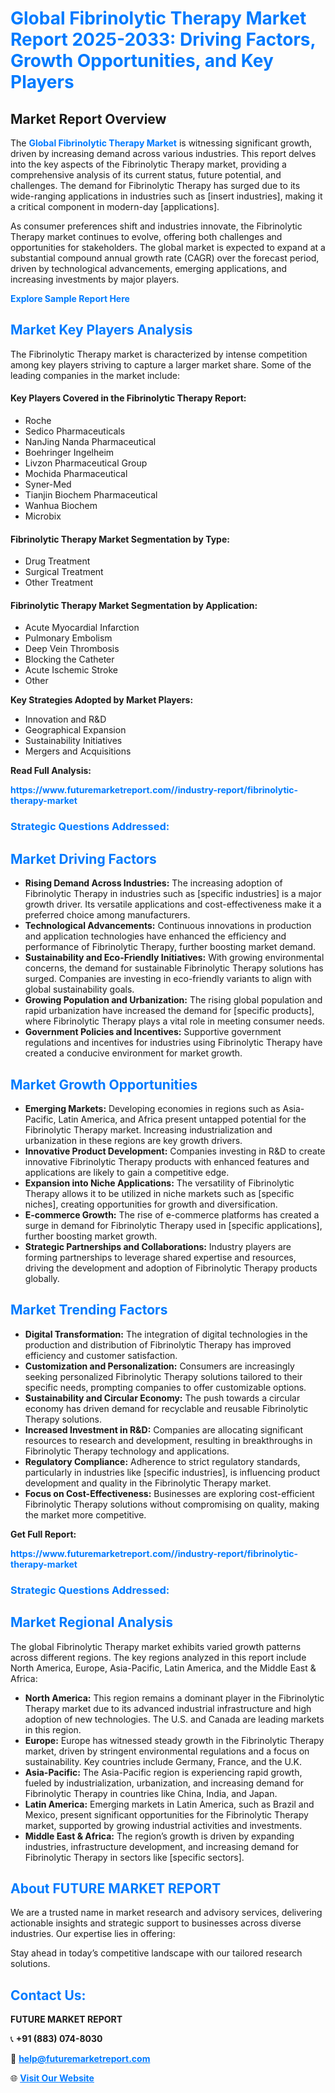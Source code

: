 <h1 style="color: #007BFF;">Global Fibrinolytic Therapy Market Report 2025-2033: Driving Factors, Growth Opportunities, and Key Players</h1>

<section id="overview">
<h2>Market Report Overview</h2>
<p>The <a href="https://www.futuremarketreport.com//industry-report/fibrinolytic-therapy-market" style="color: #007BFF; text-decoration: none;"><strong>Global Fibrinolytic Therapy Market</strong></a> is witnessing significant growth, driven by increasing demand across various industries. This report delves into the key aspects of the Fibrinolytic Therapy market, providing a comprehensive analysis of its current status, future potential, and challenges. The demand for Fibrinolytic Therapy has surged due to its wide-ranging applications in industries such as [insert industries], making it a critical component in modern-day [applications].</p>
<p>As consumer preferences shift and industries innovate, the Fibrinolytic Therapy market continues to evolve, offering both challenges and opportunities for stakeholders. The global market is expected to expand at a substantial compound annual growth rate (CAGR) over the forecast period, driven by technological advancements, emerging applications, and increasing investments by major players.</p>
</section>

<section id="overview">
<p><a href="https://www.futuremarketreport.com//request-sample/reportId=64462" style="color: #007BFF; text-decoration: none;"><strong>Explore Sample Report Here</strong></a></p>
</section>

<section id="key-players">
<h2 style="color: #007BFF;">Market Key Players Analysis</h2>
<p>The Fibrinolytic Therapy market is characterized by intense competition among key players striving to capture a larger market share. Some of the leading companies in the market include:</p>
<h4>Key Players Covered in the Fibrinolytic Therapy Report:</h4>
<ul><li>Roche</li><li>Sedico Pharmaceuticals</li><li>NanJing Nanda Pharmaceutical</li><li>Boehringer Ingelheim</li><li>Livzon Pharmaceutical Group</li><li>Mochida Pharmaceutical</li><li>Syner-Med</li><li>Tianjin Biochem Pharmaceutical</li><li>Wanhua Biochem</li><li>Microbix</li></ul>
<h4>Fibrinolytic Therapy Market Segmentation by Type:</h4>
<ul><li>Drug Treatment</li><li>Surgical Treatment</li><li>Other Treatment</li></ul>

<h4>Fibrinolytic Therapy Market Segmentation by Application:</h4>
<ul><li>Acute Myocardial Infarction</li><li>Pulmonary Embolism</li><li>Deep Vein Thrombosis</li><li>Blocking the Catheter</li><li>Acute Ischemic Stroke</li><li>Other</li></ul>
<p><strong>Key Strategies Adopted by Market Players:</strong></p>
<ul>
<li>Innovation and R&D</li>
<li>Geographical Expansion</li>
<li>Sustainability Initiatives</li>
<li>Mergers and Acquisitions</li>
</ul>
</section>

<section>
<p><strong>Read Full Analysis: </strong></p><a href="https://www.futuremarketreport.com//industry-report/fibrinolytic-therapy-market" style="color: #007BFF; text-decoration: none;"><strong>https://www.futuremarketreport.com//industry-report/fibrinolytic-therapy-market</strong></a>
<h3 style="color: #007BFF;">Strategic Questions Addressed:</h3>
</section>

<section id="driving-factors">
<h2 style="color: #007BFF;">Market Driving Factors</h2>
<ul>
<li><strong>Rising Demand Across Industries:</strong> The increasing adoption of Fibrinolytic Therapy in industries such as [specific industries] is a major growth driver. Its versatile applications and cost-effectiveness make it a preferred choice among manufacturers.</li>
<li><strong>Technological Advancements:</strong> Continuous innovations in production and application technologies have enhanced the efficiency and performance of Fibrinolytic Therapy, further boosting market demand.</li>
<li><strong>Sustainability and Eco-Friendly Initiatives:</strong> With growing environmental concerns, the demand for sustainable Fibrinolytic Therapy solutions has surged. Companies are investing in eco-friendly variants to align with global sustainability goals.</li>
<li><strong>Growing Population and Urbanization:</strong> The rising global population and rapid urbanization have increased the demand for [specific products], where Fibrinolytic Therapy plays a vital role in meeting consumer needs.</li>
<li><strong>Government Policies and Incentives:</strong> Supportive government regulations and incentives for industries using Fibrinolytic Therapy have created a conducive environment for market growth.</li>
</ul>
</section>

<section id="growth-opportunities">
<h2 style="color: #007BFF;">Market Growth Opportunities</h2>
<ul>
<li><strong>Emerging Markets:</strong> Developing economies in regions such as Asia-Pacific, Latin America, and Africa present untapped potential for the Fibrinolytic Therapy market. Increasing industrialization and urbanization in these regions are key growth drivers.</li>
<li><strong>Innovative Product Development:</strong> Companies investing in R&D to create innovative Fibrinolytic Therapy products with enhanced features and applications are likely to gain a competitive edge.</li>
<li><strong>Expansion into Niche Applications:</strong> The versatility of Fibrinolytic Therapy allows it to be utilized in niche markets such as [specific niches], creating opportunities for growth and diversification.</li>
<li><strong>E-commerce Growth:</strong> The rise of e-commerce platforms has created a surge in demand for Fibrinolytic Therapy used in [specific applications], further boosting market growth.</li>
<li><strong>Strategic Partnerships and Collaborations:</strong> Industry players are forming partnerships to leverage shared expertise and resources, driving the development and adoption of Fibrinolytic Therapy products globally.</li>
</ul>
</section>

<section id="trending-factors">
<h2 style="color: #007BFF;">Market Trending Factors</h2>
<ul>
<li><strong>Digital Transformation:</strong> The integration of digital technologies in the production and distribution of Fibrinolytic Therapy has improved efficiency and customer satisfaction.</li>
<li><strong>Customization and Personalization:</strong> Consumers are increasingly seeking personalized Fibrinolytic Therapy solutions tailored to their specific needs, prompting companies to offer customizable options.</li>
<li><strong>Sustainability and Circular Economy:</strong> The push towards a circular economy has driven demand for recyclable and reusable Fibrinolytic Therapy solutions.</li>
<li><strong>Increased Investment in R&D:</strong> Companies are allocating significant resources to research and development, resulting in breakthroughs in Fibrinolytic Therapy technology and applications.</li>
<li><strong>Regulatory Compliance:</strong> Adherence to strict regulatory standards, particularly in industries like [specific industries], is influencing product development and quality in the Fibrinolytic Therapy market.</li>
<li><strong>Focus on Cost-Effectiveness:</strong> Businesses are exploring cost-efficient Fibrinolytic Therapy solutions without compromising on quality, making the market more competitive.</li>
</ul>
</section>

<section>
<p><strong>Get Full Report: </strong></p><a href="https://www.futuremarketreport.com//industry-report/fibrinolytic-therapy-market" style="color: #007BFF; text-decoration: none;"><strong>https://www.futuremarketreport.com//industry-report/fibrinolytic-therapy-market</strong></a>
<h3 style="color: #007BFF;">Strategic Questions Addressed:</h3>
</section>


<section id="regional-analysis">
<h2 style="color: #007BFF;">Market Regional Analysis</h2>
<p>The global Fibrinolytic Therapy market exhibits varied growth patterns across different regions. The key regions analyzed in this report include North America, Europe, Asia-Pacific, Latin America, and the Middle East & Africa:</p>
<ul>
<li><strong>North America:</strong> This region remains a dominant player in the Fibrinolytic Therapy market due to its advanced industrial infrastructure and high adoption of new technologies. The U.S. and Canada are leading markets in this region.</li>
<li><strong>Europe:</strong> Europe has witnessed steady growth in the Fibrinolytic Therapy market, driven by stringent environmental regulations and a focus on sustainability. Key countries include Germany, France, and the U.K.</li>
<li><strong>Asia-Pacific:</strong> The Asia-Pacific region is experiencing rapid growth, fueled by industrialization, urbanization, and increasing demand for Fibrinolytic Therapy in countries like China, India, and Japan.</li>
<li><strong>Latin America:</strong> Emerging markets in Latin America, such as Brazil and Mexico, present significant opportunities for the Fibrinolytic Therapy market, supported by growing industrial activities and investments.</li>
<li><strong>Middle East & Africa:</strong> The region’s growth is driven by expanding industries, infrastructure development, and increasing demand for Fibrinolytic Therapy in sectors like [specific sectors].</li>
</ul>
</section>

<footer>
<h2 style="color: #007BFF;">About FUTURE MARKET REPORT</h2>
<p>We are a trusted name in market research and advisory services, delivering actionable insights and strategic support to businesses across diverse industries. Our expertise lies in offering:</p>

<p>Stay ahead in today’s competitive landscape with our tailored research solutions.</p>

<h2 style="color: #007BFF;">Contact Us:</h2>
<p><strong>FUTURE MARKET REPORT</strong></p>
<p>📞 <strong>+91 (883) 074-8030</strong></p>
<p>📧 <strong><a href="mailto:help@futuremarketreport.com" style="color: #007BFF;">help@futuremarketreport.com</a></strong></p>
<p>🌐 <strong><a href="https://www.futuremarketreport.com/" style="color: #007BFF;">Visit Our Website</a></strong></p>
</footer>